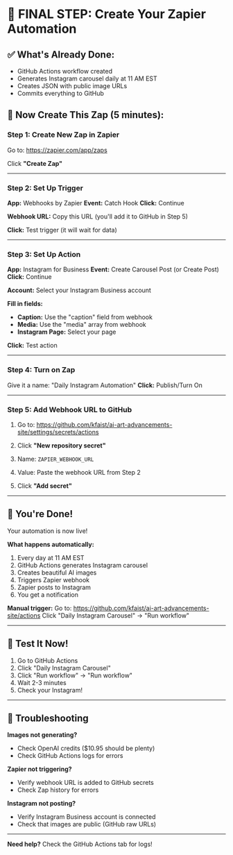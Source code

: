 # 🚀 FINAL STEP: Create Your Zapier Automation

## ✅ What's Already Done:
- GitHub Actions workflow created
- Generates Instagram carousel daily at 11 AM EST
- Creates JSON with public image URLs
- Commits everything to GitHub

## 🎯 Now Create This Zap (5 minutes):

### Step 1: Create New Zap in Zapier

Go to: https://zapier.com/app/zaps

Click **"Create Zap"**

---

### Step 2: Set Up Trigger

**App:** Webhooks by Zapier
**Event:** Catch Hook
**Click:** Continue

**Webhook URL:** Copy this URL (you'll add it to GitHub in Step 5)

**Click:** Test trigger (it will wait for data)

---

### Step 3: Set Up Action

**App:** Instagram for Business
**Event:** Create Carousel Post (or Create Post)
**Click:** Continue

**Account:** Select your Instagram Business account

**Fill in fields:**
- **Caption:** Use the "caption" field from webhook
- **Media:** Use the "media" array from webhook
- **Instagram Page:** Select your page

**Click:** Test action

---

### Step 4: Turn on Zap

Give it a name: "Daily Instagram Automation"
**Click:** Publish/Turn On

---

### Step 5: Add Webhook URL to GitHub

1. Go to: https://github.com/kfaist/ai-art-advancements-site/settings/secrets/actions

2. Click **"New repository secret"**

3. Name: `ZAPIER_WEBHOOK_URL`
4. Value: Paste the webhook URL from Step 2

5. Click **"Add secret"**

---

## 🎉 You're Done!

Your automation is now live!

**What happens automatically:**
1. Every day at 11 AM EST
2. GitHub Actions generates Instagram carousel
3. Creates beautiful AI images
4. Triggers Zapier webhook
5. Zapier posts to Instagram
6. You get a notification

**Manual trigger:**
Go to: https://github.com/kfaist/ai-art-advancements-site/actions
Click "Daily Instagram Carousel" → "Run workflow"

---

## 🧪 Test It Now!

1. Go to GitHub Actions
2. Click "Daily Instagram Carousel" 
3. Click "Run workflow" → "Run workflow"
4. Wait 2-3 minutes
5. Check your Instagram!

---

## 🔧 Troubleshooting

**Images not generating?**
- Check OpenAI credits ($10.95 should be plenty)
- Check GitHub Actions logs for errors

**Zapier not triggering?**
- Verify webhook URL is added to GitHub secrets
- Check Zap history for errors

**Instagram not posting?**
- Verify Instagram Business account is connected
- Check that images are public (GitHub raw URLs)

---

**Need help?** Check the GitHub Actions tab for logs!